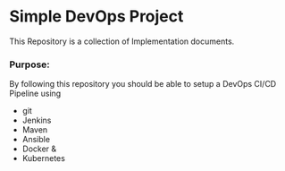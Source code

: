 # Simple DevOps Project

This Repository is a collection of Implementation documents. 

### Purpose:
By following this repository you should be able to setup a DevOps CI/CD Pipeline using
- git
- Jenkins
- Maven
- Ansible
- Docker &
- Kubernetes
